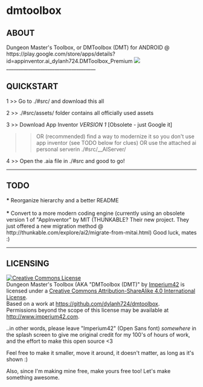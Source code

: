 # dmtoolbox
<h2>ABOUT</h2>
Dungeon Master's Toolbox, or DMToolbox (DMT) for ANDROID @ https://play.google.com/store/apps/details?id=appinventor.ai_dylanh724.DMToolbox_Premium

<img src="https://i.imgur.com/oF3jn3M.png">
_____________________________________

<h2>QUICKSTART</h2>
1 >> Go to ./#src/ and download this all

2 >> ./#src/assets/ folder contains all officially used assets

3 >> Download App Inventor *VERSION 1* [Obsolete - just Google it]
  >> OR (recommended) find a way to modernize it so you don't use app inventor (see TODO below for clues)
  >> OR use the attached ai personal serverin ./#src/__AIServer/

4 >> Open the .aia file in ./#src and good to go!

_____________________________________

<h2>TODO</h2>
<strong>*</strong> Reorganize hierarchy and a better README
<br><br>
<strong>*</strong> Convert to a more modern coding engine (currently using an obsolete version 1 of "AppInventor" by MIT (THUNKABLE? Their new project. They just offered a new migration method @ http://thunkable.com/explore/ai2/migrate-from-mitai.html)
Good luck, mates :)

_____________________________________
<h2>LICENSING</h2>
<a rel="license" href="http://creativecommons.org/licenses/by-sa/4.0/"><img alt="Creative Commons License" style="border-width:0" src="https://i.creativecommons.org/l/by-sa/4.0/88x31.png" /></a><br /><span xmlns:dct="http://purl.org/dc/terms/" property="dct:title">Dungeon Master's Toolbox (AKA "DMToolbox (DMT)"</span> by <a xmlns:cc="http://creativecommons.org/ns#" href="http://www.imperium42.com" property="cc:attributionName" rel="cc:attributionURL">Imperium42</a> is licensed under a <a rel="license" href="http://creativecommons.org/licenses/by-sa/4.0/">Creative Commons Attribution-ShareAlike 4.0 International License</a>.<br />Based on a work at <a xmlns:dct="http://purl.org/dc/terms/" href="https://github.com/dylanh724/dmtoolbox" rel="dct:source">https://github.com/dylanh724/dmtoolbox</a>.<br />Permissions beyond the scope of this license may be available at <a xmlns:cc="http://creativecommons.org/ns#" href="http://www.imperium42.com" rel="cc:morePermissions">http://www.imperium42.com</a>.

..in other words, please leave "Imperium42" (Open Sans font) *somewhere* in the splash screen to give me original credit for my 100's of hours of work, and the effort to make this open source <3 

Feel free to make it smaller, move it around, it doesn't matter, as long as it's shown :)

Also, since I'm making mine free, make yours free too! Let's make something awesome.
